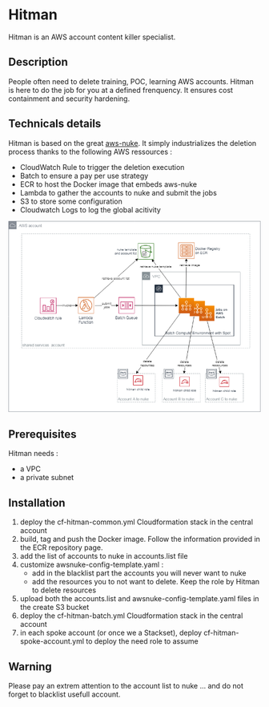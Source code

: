 # Hitman

Hitman is an AWS account content killer specialist.

## Description

People often need to delete training, POC, learning AWS accounts. Hitman is here to do the job for you at a defined frenquency.
It ensures cost containment and security hardening.

## Technicals details

Hitman is based on the great [aws-nuke](https://github.com/rebuy-de/aws-nuke).
It simply industrializes the deletion process thanks to the following AWS ressources :
- CloudWatch Rule to trigger the deletion execution
- Batch to ensure a pay per use strategy
- ECR to host the Docker image that embeds aws-nuke
- Lambda to gather the accounts to nuke and submit the jobs
- S3 to store some configuration
- Cloudwatch Logs to log the global acitivity

![Hitman Diagram](images/hitman-diagram.png)

## Prerequisites

Hitman needs :
- a VPC
- a private subnet

## Installation

1. deploy the cf-hitman-common.yml Cloudformation stack in the central account
2. build, tag and push the Docker image. Follow the information provided in the ECR repository page.
3. add the list of accounts to nuke in accounts.list file
4. customize awsnuke-config-template.yaml :
   - add in the blacklist part the accounts you will never want to nuke
   - add the resources you to not want to delete. Keep the role by Hitman to delete resources
5. upload both the accounts.list and awsnuke-config-template.yaml files in the create S3 bucket
6. deploy the cf-hitman-batch.yml Cloudformation stack in the central account
7. in each spoke account (or once we a Stackset), deploy cf-hitman-spoke-account.yml to deploy the need role to assume

## Warning

Please pay an extrem attention to the account list to nuke ... and do not forget to blacklist usefull account.

